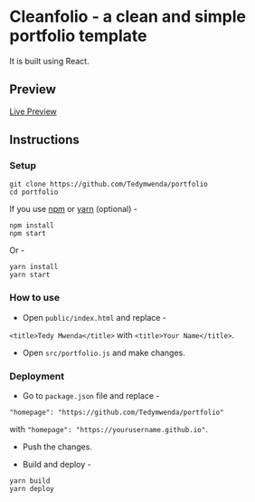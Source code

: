 # Cleanfolio - a clean and simple portfolio template

It is built using React.

## Preview

[Live Preview](https://github.com/Tedymwenda/portfolio)

## Instructions

### Setup

```shell
git clone https://github.com/Tedymwenda/portfolio
cd portfolio
```

If you use [npm](https://github.com/npm) or [yarn](https://github.com/Schniz/fnm) (optional) -

```shell
npm install
npm start
```

Or -

```shell
yarn install
yarn start
```



### How to use

- Open `public/index.html` and replace -

`<title>Tedy Mwenda</title>` with `<title>Your Name</title>`.

- Open `src/portfolio.js` and make changes.

### Deployment

- Go to `package.json` file and replace -

`"homepage": "https://github.com/Tedymwenda/portfolio"`

with `"homepage": "https://yourusername.github.io"`.

- Push the changes.

- Build and deploy -

```shell
yarn build
yarn deploy
```
